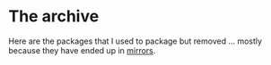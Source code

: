 # The archive

Here are the packages that I used to package but removed ... mostly because they have ended up in [mirrors](https://xmirror.voidlinux.org/).
